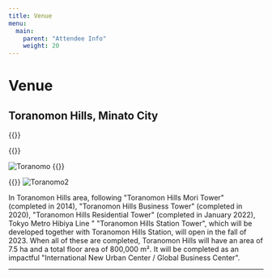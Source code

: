 ```yaml
---
title: Venue
menu:
  main:
    parent: "Attendee Info"
    weight: 20
---
```


# Venue

## Toranomon Hills, Minato City

<!--
{{<raw>}}
<style>
.map-responsive{
overflow:hidden;
padding-bottom:56.25%;
position:relative;
height:0;
}
.map-responsive iframe{
left:0;
top:0;
height:100%;
width:100%;
position:absolute;
}
/* Source: ostraining
</style>
<div class="map-responsive">
<!#-- <iframe src="https://www.google.com/maps/embed?pb=!1m18!1m12!1m3!1d2795.5594330959093!2d-122.6799857842318!3d45.518946737809465!2m3!1f0!2f0!3f0!3m2!1i1024!2i768!4f13.1!3m3!1m2!1s0x54950a05a9df9055%3A0x309cbd634dc61cc0!2z642UIOuCmOyduOyKpCwg7Ja0IOufreyFlOumrCDsu6zroInshZgg7Zi47YWULCDtj6zti4Drnpzrk5w!5e0!3m2!1sko!2skr!4v1648497361897!5m2!1sko!2skr" width="600" height="450" style="border:0;" allowfullscreen="" loading="lazy" referrerpolicy="no-referrer-when-downgrade"></iframe> --#>
<iframe src="https://www.google.com/maps/embed?pb=!1m18!1m12!1m3!1d2795.559433095921!2d-122.67998578417907!3d45.51894673780922!2m3!1f0!2f0!3f0!3m2!1i1024!2i768!4f13.1!3m3!1m2!1s0x54950a05a9df9055%3A0x309cbd634dc61cc0!2sThe%20Nines%2C%20a%20Luxury%20Collection%20Hotel%2C%20Portland!5e0!3m2!1sen!2skr!4v1649532353055!5m2!1sen!2skr" width="600" height="450" style="border:0;" allowfullscreen="" loading="lazy" referrerpolicy="no-referrer-when-downgrade"></iframe>
</div>
{{</raw>}}
-->

{{<raw>}}
<style>
img[alt="Toranomo"]{
  max-width: 900px
}
</style>
{{</raw>}}

![Toranomo](/media/venue/toranomo.jpg)
{{<raw>}}
<style>
img[alt="Toranomo2"]{
  max-width: 900px
}
</style>
{{</raw>}}
![Toranomo2](/media/venue/toranomo_2.png)

<!--
## {{< button >}} [{{<raw>}}<span class="icon-cart"></span>{{</raw>}} Hotel Registration - BOOK DIRECTLY](https://www.marriott.com/events/start.mi?id=1644606022075&key=GRP) {{</ button >}} {{< new-inline >}} Firm Deadline: June 17, 2022{{</ new-inline >}}

### {{< button >}} [{{<raw>}}<span class="icon-earth"></span>{{</raw>}} Hotel Information](https://www.thenines.com/) {{</ button >}}
-->

In Toranomon Hills area, following "Toranomon Hills Mori Tower" (completed in 2014), "Toranomon Hills Business Tower" (completed in 2020), "Toranomon Hills Residential Tower" (completed in January 2022), Tokyo Metro Hibiya Line " "Toranomon Hills Station Tower", which will be developed together with Toranomon Hills Station, will open in the fall of 2023. When all of these are completed, Toranomon Hills will have an area of 7.5 ha and a total floor area of 800,000 m². It will be completed as an impactful "International New Urban Center / Global Business Center".

---

<!--
## Accommodation

You will find the information for your online reservation link below. If you have questions or need help with the link, please do not hesitate to ask. (Wu-chang Feng at wuchang@pdx.edu) We appreciate your business and look forward to a successful event.

Event Summary:
- MobiSys22 The 20th Annual International Conference June 2022
- Start Date: Thursday, June 23, 2022
- End Date: Tuesday, July 5, 2022
- {{< new-inline >}}Last Day to Book (Firm Deadline): June 17, 2022{{</ new-inline >}}

Hotel(s) offering your special group rate:
- The Nines, a Luxury Collection Hotel, Portland for 239 USD per night

### {{< button >}} [{{<raw>}}<span class="icon-cart"></span>{{</raw>}} Hotel Registration](https://www.marriott.com/events/start.mi?id=1644606022075&key=GRP) {{</ button >}}

---

## Transportation

### {{< button >}} [{{<raw>}}<span class="icon-earth"></span>{{</raw>}} Detailed Information](https://www.thenines.com/portland-transportation/) {{</ button >}}
-->